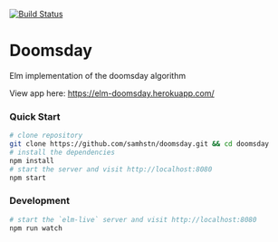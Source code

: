 [![Build Status](https://travis-ci.org/samhstn/doomsday.svg?branch=master)](https://travis-ci.org/samhstn/doomsday)

# Doomsday

Elm implementation of the doomsday algorithm

View app here: https://elm-doomsday.herokuapp.com/

### Quick Start

```bash
# clone repository
git clone https://github.com/samhstn/doomsday.git && cd doomsday
# install the dependencies
npm install
# start the server and visit http://localhost:8080
npm start
```

### Development

```bash
# start the `elm-live` server and visit http://localhost:8080
npm run watch
```

